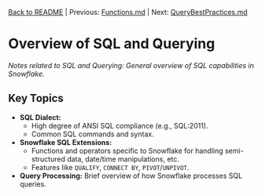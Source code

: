 [Back to README](../README.md) | Previous: [Functions.md](Functions.md) | Next: [QueryBestPractices.md](QueryBestPractices.md)

# Overview of SQL and Querying

*Notes related to SQL and Querying: General overview of SQL capabilities in Snowflake.*

## Key Topics
*   **SQL Dialect:**
    *   High degree of ANSI SQL compliance (e.g., SQL:2011).
    *   Common SQL commands and syntax.
*   **Snowflake SQL Extensions:**
    *   Functions and operators specific to Snowflake for handling semi-structured data, date/time manipulations, etc.
    *   Features like `QUALIFY`, `CONNECT BY`, `PIVOT`/`UNPIVOT`.
*   **Query Processing:** Brief overview of how Snowflake processes SQL queries.
